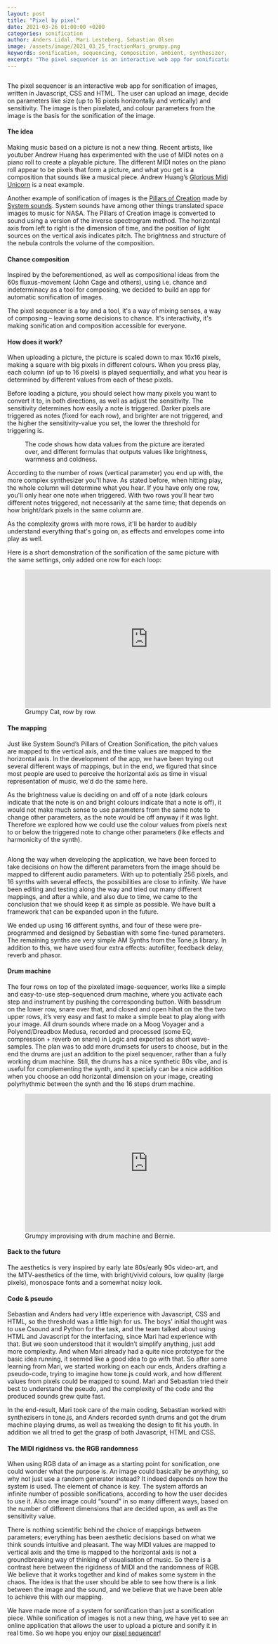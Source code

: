 ```yaml
---
layout: post
title: "Pixel by pixel"
date: 2021-03-26 01:00:00 +0200
categories: sonification
author: Anders Lidal, Mari Lesteberg, Sebastian Olsen
image: /assets/image/2021_03_25_fractionMari_grumpy.png
keywords: sonification, sequencing, composition, ambient, synthesizer, i ching, fluxus, midi art, dada
excerpt: "The pixel sequencer is an interactive web app for sonification of images. Get online, upload your favorite picture, sit back and listen to it."
---
```


<figure style="float: auto">
   <img src="/assets/image/2021_03_25_fractionMari_grumpy.png" alt="" title="" width="auto"/> <figcaption></figcaption>
</figure>


The pixel sequencer is an interactive web app for sonification of images, written in Javascript, CSS and HTML. The user can upload an image, decide on parameters like size (up to 16 pixels horizontally and vertically) and sensitivity. The image is then pixelated, and colour parameters from the image is the basis for the sonification of the image.

#### The idea
Making music based on a picture is not a new thing. Recent artists, like youtuber Andrew Huang has experimented with the use of MIDI notes on a piano roll to create a playable picture. The different MIDI notes on the piano roll appear to be pixels that form a picture, and what you get is a composition that sounds like a musical piece. Andrew Huang’s [Glorious Midi Unicorn](https://www.youtube.com/watch?v=i3tiuGVDDkk&t=4s) is a neat example.


Another example of sonification of images is the [Pillars of Creation](https://www.youtube.com/watch?v=-8qdJsLqR7w) made by  [System sounds](https://www.system-sounds.com/). System sounds have among other things translated space images to music for NASA.
The Pillars of Creation image is converted to sound using a version of the inverse spectrogram method. The horizontal axis from left to right is the dimension of time, and the position of light sources on the vertical axis indicates pitch. The brightness and structure of the nebula controls the volume of the composition.

#### Chance composition
Inspired by the beforementioned, as well as compositional ideas from the 60s fluxus-movement (John Cage and others), using i.e. chance and indeterminacy as a tool for composing, we decided to build an app for automatic sonification of images.

The pixel sequencer is a toy and a tool, it's a way of mixing senses, a way of composing – leaving some decisions to chance. It's interactivity, it's making sonification and composition accessible for everyone.


#### How does it work?
When uploading a picture, the picture is scaled down to max 16x16 pixels, making a square with big pixels in different colours. When you press play, each column (of up to 16 pixels) is played sequentially, and what you hear is determined by different values from each of these pixels.


Before loading a picture, you should select how many pixels you want to convert it to, in both directions, as well as adjust the sensitivity. The sensitivity determines how easily a note is triggered. Darker pixels are triggered as notes (fixed for each row), and brighter are not triggered, and the higher the sensitivity-value you set, the lower the threshold for triggering is.


<figure style="float: auto">
   <img src="/assets/image/2021_03_25_fractionMari_iterations.png" alt="" title="" width="auto"/> <figcaption>The code shows how data values from the picture are iterated over, and different formulas that outputs values like brightness, warmness and coldness.</figcaption>
</figure>


According to the number of rows (vertical parameter) you end up with, the more complex synthesizer you'll have. As stated before, when hitting play, the whole column will determine what you hear. If you have only one row, you'll only hear one note when triggered. With two rows you'll hear two different notes triggered, not necessarily at the same time; that depends on how bright/dark pixels in the same column are.

As the complexity grows with more rows, it'll be harder to audibly understand everything that's going on, as effects and envelopes come into play as well.

Here is a short demonstration of the sonification of the same picture with the same settings, only added one row for each loop:

<figure style="float: none">
<iframe width="560" height="315" src="https://www.youtube.com/embed/MFx9A2qrhf8" title="YouTube video player" frameborder="0" allow="accelerometer; autoplay; clipboard-write; encrypted-media; gyroscope; picture-in-picture" allowfullscreen></iframe>

<figcaption>Grumpy Cat, row by row.</figcaption>
</figure>


#### The mapping

Just like System Sound’s Pillars of Creation Sonification, the pitch values are mapped to the vertical axis, and the time values are mapped to the horizontal axis. In the development of the app, we have been trying out several different ways of mappings, but in the end, we figured that since most people are used to perceive the horizontal axis as time in visual representation of music, we'd do the same here.

As the brightness value is deciding on and off of a note (dark colours indicate that the note is on and bright colours indicate that a note is off), it would not make much sense to use parameters from the same note to change other parameters, as the note would be off anyway if it was light. Therefore we explored how we could use the colour values from pixels next to or below the triggered note to change other parameters (like effects and harmonicity of the synth).

<figure style="float: auto">
   <img src="/assets/image/2021_03_25_fractionMari_grumpyMappings.png" alt="" title="" width="auto"/> <figcaption></figcaption>
</figure>


Along the way when developing the application, we have been forced to take decisions on how the different parameters from the image should be mapped to different audio parameters. With up to potentially 256 pixels, and 16 synths with several effects, the possibilities are close to infinity. We have been editing and testing along the way and tried out many different mappings, and after a while, and also due to time, we came to the conclusion that we should keep it as simple as possible. We have built a framework that can be expanded upon in the future.

We ended up using 16 different synths, and four of these were pre-programmed and designed by Sebastian with some fine-tuned parameters. The remaining synths are very simple AM Synths from the Tone.js library. In addition to this, we have used four extra effects: autofilter, feedback delay, reverb and phasor.



#### Drum machine
The four rows on top of the pixelated image-sequencer, works like a simple and easy-to-use step-sequenced drum machine, where you activate each step and instrument by pushing the corresponding button.
With bassdrum on the lower row, snare over that, and closed and open hihat on the the two upper rows, it’s very easy and fast to make a simple beat to play along with your image.
All drum sounds where made on a Moog Voyager and a Polyend/Dreadbox Medusa, recorded and processed (some EQ, compression + reverb on snare) in Logic and exported as short wave-samples.
The plan was to add more drumsets for users to choose, but in the end the drums are just an addition to the pixel sequencer, rather than a fully working drum machine.
Still, the drums has a nice synthetic 80s vibe, and is useful for complementing the synth, and it specially can be a nice addition when you choose an odd horizontal dimension on your image, creating polyrhythmic between the synth and the 16 steps drum machine.


<figure style="float: none">
<iframe width="560" height="315" src="https://www.youtube.com/embed/_2lmG21zBnI" title="YouTube video player" frameborder="0" allow="accelerometer; autoplay; clipboard-write; encrypted-media; gyroscope; picture-in-picture" allowfullscreen>
</iframe>

<figcaption>Grumpy improvising with drum machine and Bernie.</figcaption>
</figure>

#### Back to the future
The aesthetics is very inspired by early late 80s/early 90s video-art, and the MTV-aesthetics of the time, with bright/vivid colours, low quality (large pixels), monospace fonts and a somewhat noisy look.


#### Code & pseudo
Sebastian and Anders had very little experience with Javascript, CSS and HTML, so the threshold was a little high for us. The boys' initial thought was to use Csound and Python for the task, and the team talked about using HTML and Javascript for the interfacing, since Mari had experience with that. But we soon understood that it wouldn’t simplify anything, just add more complexity. And when Mari already had a quite nice prototype for the basic idea running, it seemed like a good idea to go with that.
So after some learning from Mari, we started working on each our ends, Anders drafting a pseudo-code, trying to imagine how tone.js could work, and how different values from pixels could be mapped to sound. Mari and Sebastian tried their best to understand the pseudo, and the complexity of the code and the produced sounds grew quite fast.

In the end-result, Mari took care of the main coding, Sebastian worked with synthezisers in tone.js, and Anders recorded synth drums and got the drum machine playing drums, as well as tweaking the design to fit his youth. In addition we all tried to get the grasp of both Javascript, HTML and CSS.

#### The MIDI rigidness vs. the RGB randomness

When using RGB data of an image as a starting point for sonification, one could wonder what the purpose is. An image could basically be *anything*, so why not just use a random generator instead? It indeed depends on how the system is used. The element of chance is key. The system affords an infinite number of possible sonifications, according to how the user decides to use it. Also one image could “sound” in so many different ways, based on the number of different dimensions that are decided upon, as well as the sensitivity value.

There is nothing scientific behind the choice of mappings between parameters; everything has been aesthetic decisions based on what we think sounds intuitive and pleasant. The way MIDI values are mapped to vertical axis and the time is mapped to the horizontal axis is not a groundbreaking way of thinking of visualisation of music. So there is a contrast here between the rigidness of MIDI and the randomness of RGB. We believe that it works together and kind of makes some system in the chaos. The idea is that the user should be able to see how there is a link between the image and the sound, and we believe that we have been able to achieve this with our mapping.

We have made more of a system for sonification than just a sonification piece. While sonification of images is not a new thing, we have yet to see an online application that allows the user to upload a picture and sonify it in real time. So we hope you enjoy our [pixel sequencer](https://limesack.github.io/MCT4046/Javascript/index_draft8.html)!
